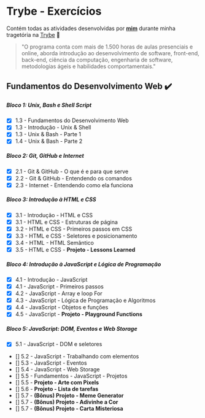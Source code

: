 # Trybe - Exercícios

Contém todas as atividades desenvolvidas por __[mim](https://www.linkedin.com/in/ramond-falc%C3%A3o-b528a1206/)__ durante minha tragetória na [Trybe](https://www.betrybe.com/) :rocket:

>"O programa conta com mais de 1.500 horas de aulas presenciais e online, aborda introdução ao desenvolvimento de software, front-end, back-end, ciência da computação, engenharia de software, metodologias ágeis e habilidades comportamentais."

## Fundamentos do Desenvolvimento Web :heavy_check_mark:

##### Bloco 1: Unix, Bash e Shell Script
- [x] 1.3 - Fundamentos do Desenvolvimento Web
- [x] 1.3 - Introdução - Unix & Shell
- [x] 1.3 - Unix & Bash - Parte 1
- [x] 1.4 - Unix & Bash - Parte 2

##### Bloco 2: Git, GitHub e Internet
- [x] 2.1 - Git & GitHub  - O que é e para que serve
- [x] 2.2 - Git & GitHub - Entendendo os comandos
- [x] 2.3 - Internet - Entendendo como ela funciona 

##### Bloco 3: Introdução à HTML e CSS
- [x] 3.1 - Introdução - HTML e CSS
- [x] 3.1 - HTML e CSS - Estruturas de página  
- [x] 3.2 - HTML e CSS - Primeiros passos em CSS
- [x] 3.3 - HTML e CSS - Seletores e posicionamento 
- [x] 3.4 - HTML  - HTML Semântico
- [x] 3.5 - HTML e CSS - <strong> Projeto - Lessons Learned</strong>

##### Bloco 4: Introdução à JavaScript e Lógica de Programação
- [x] 4.1 - Introdução - JavaScript
- [x] 4.1 - JavaScript - Primeiros passos  
- [x] 4.2 - JavaScript - Array e loop For
- [x] 4.3 - JavaScript - Lógica de Programação e Algoritmos 
- [x] 4.4 - JavaScript - Objetos e funções
- [x] 4.5 - JavaScript - <strong> Projeto - Playground Functions</strong>

##### Bloco 5: JavaScript: DOM, Eventos e Web Storage
- [x] 5.1 - JavaScript - DOM e seletores
- [] 5.2 - JavaScript - Trabalhando com elementos  
- [] 5.3 - JavaScript - Eventos
- [] 5.4 - JavaScript - Web Storage 
- [] 5.5 - Fundamentos - JavaScript - Projetos
- [] 5.5 - <strong>Projeto - Arte com Pixels</strong>
- [] 5.6 - <strong>Projeto - Lista de tarefas</strong>
- [] 5.7 - <strong>(Bônus) Projeto - Meme Generator</strong>
- [] 5.7 - <strong>(Bônus) Projeto - Adivinhe a Cor</strong>
- [] 5.7 - <strong>(Bônus) Projeto - Carta Misteriosa</strong>
